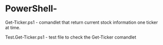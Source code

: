 # PowerShell-
Get-Ticker.ps1  - comandlet that return current stock information one ticker at time.

Test.Get-Ticker.ps1 - test file to check the Get-Ticker comandlet
